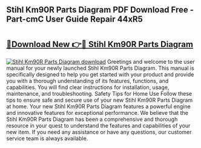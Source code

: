 ## Stihl Km90R Parts Diagram PDF Download Free - Part-cmC User Guide Repair 44xR5

# <h2><a href="http://dfp5nx.blite.top/?on=Stihl+Km90R+Parts+Diagram">🔗Download New 👉🔴 Stihl Km90R Parts Diagram</a></h2>

[![Stihl Km90R Parts Diagram download](https://i.imgur.com/lujVjoI.png)](http://dfp5nx.blite.top/?on=Stihl+Km90R+Parts+Diagram)
Greetings and welcome to the user manual for your newly launched Stihl Km90R Parts Diagram. This manual is specifically designed to help you get started with your product and provide you with a thorough understanding of its features, functions, and capabilities. You will find clear instructions for installation, usage, maintenance, and troubleshooting. Safety Tips for Home Use Follow these tips to ensure safe and secure use of your new Stihl Km90R Parts Diagram at home. Your new Stihl Km90R Parts Diagram features a powerful engine and innovative features for exceptional performance. We believe that the Stihl Km90R Parts Diagram has been a comprehensive and thorough resource in your quest to understand the features and capabilities of your new item. If you need any assistance or have any questions, our customer service team is always available.
